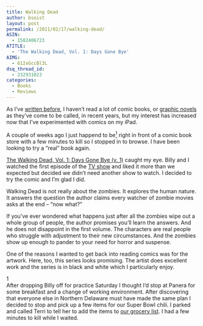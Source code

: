 ```yaml
---
title: Walking Dead
author: bsoist
layout: post
permalink: /2011/02/17/walking-dead/
ASIN:
  - 1582406723
ATITLE:
  - 'The Walking Dead, Vol. 1: Days Gone Bye'
AIMG:
  - 612xGccBl3L
dsq_thread_id:
  - 232931023
categories:
  - Books
  - Reviews
---
```

As I&#8217;ve [written before][1], I haven&#8217;t read a lot of comic books, or [graphic novels][2] as they&#8217;ve come to be called, in recent years, but my interest has increased now that I&#8217;ve experimented with comics on my iPad.

A couple of weeks ago I just happend to be[<sup>1</sup>][3] right in front of a comic book store with a few minutes to kill so I stopped in to browse. I have been looking to try a &#8220;real&#8221; book again. 

[The Walking Dead, Vol. 1: Days Gone Bye (v. 1)][4] caught my eye. Billy and I watched the first episode of the [TV show][5] and liked it more than we expected but decided we didn&#8217;t need another show to watch. I decided to try the comic and I&#8217;m glad I did.

Walking Dead is not really about the zombies. It explores the human nature. It answers the question the author claims every watcher of zombie movies asks at the end &#8211; &#8220;now what?&#8221;

If you&#8217;ve ever wondered what happens just after all the zombies wipe out a whole group of people, the author promises you&#8217;ll learn the answers. And he does not disappoint in the first volume. The characters are real people who struggle with adjustment to their new circumstances. And the zombies show up enough to pander to your need for horror and suspense.

One of the reasons I wanted to get back into reading comics was for the artwork. Here, too, this series looks promising. The artist does excellent work and the series is in black and white which I particularly enjoy.

<a id="zenbe">1</a>  
After dropping Billy off for practice Saturday I thought I&#8217;d stop at Panera for some breakfast and a change of working environment. After discovering that everyone else in Northern Delaware must have made the same plan I decided to stop and pick up a few items for our Super Bowl chili. I parked and called Terri to tell her to add the items to [our grocery list][6]. I had a few minutes to kill while I waited.

 [1]: http://whsjr.soistmann.com/oped/2009/03/26/watchmen/
 [2]: http://en.wikipedia.org/wiki/Graphic_novel
 [3]: #zenbe
 [4]: http://www.amazon.com/gp/product/1582406723?ie=UTF8&tag=weifyoasme-20&linkCode=as2&camp=1789&creative=390957&creativeASIN=1582406723
 [5]: http://www.amctv.com/originals/The-Walking-Dead/
 [6]: http://www.zenbe.com/lists
